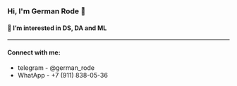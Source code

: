 ### Hi, I'm German Rode 👋

#### 👀 I’m interested in DS, DA and ML

---------------------------------------

#### Connect with me:
* telegram - @german_rode
* WhatApp - +7 (911) 838-05-36

<!---
GermanRode2000/GermanRode2000 is a ✨ special ✨ repository because its `README.md` (this file) appears on your GitHub profile.
You can click the Preview link to take a look at your changes.
--->
